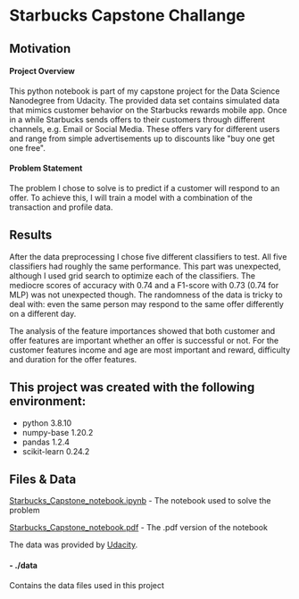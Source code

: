 # Starbucks Capstone Challange
## Motivation
#### Project Overview
This python notebook is part of my capstone project for the Data Science Nanodegree from Udacity. The provided data set contains simulated data that mimics customer behavior on the Starbucks rewards mobile app. Once in a while Starbucks sends offers to their customers through different channels, e.g. Email or Social Media. These offers vary for different users and range from simple advertisements up to discounts like "buy one get one free".

#### Problem Statement
The problem I chose to solve is to predict if a customer will respond to an offer. To achieve this, I will train a model with a combination of the transaction and profile data.

## Results
After the data preprocessing I chose five different classifiers to test. All five classifiers had roughly the same performance. This part was unexpected, although I used grid search to optimize each of the classifiers. The mediocre scores of accuracy with 0.74 and a F1-score with 0.73 (0.74 for MLP) was not unexpected though. The randomness of the data is tricky to deal with: even the same person may respond to the same offer differently on a different day.

The analysis of the feature importances showed that both customer and offer features are important whether an offer is successful or not. For the customer features income and age are most important and reward, difficulty and duration for the offer features.

## This project was created with the following environment:
- python 3.8.10
- numpy-base 1.20.2
- pandas 1.2.4
- scikit-learn 0.24.2

## Files & Data

[Starbucks_Capstone_notebook.ipynb](https://github.com/dzils/starbuckscapstonechallange/blob/main/Starbucks_Capstone_notebook.ipynb) - The notebook used to solve the problem

[Starbucks_Capstone_notebook.pdf](https://github.com/dzils/starbuckscapstonechallange/blob/main/Starbucks_Capstone_notebook.pdf) - The .pdf version of the notebook

 The data was provided by [Udacity](https://www.udacity.com/).
 #### - ./data
 Contains the data files used in this project
